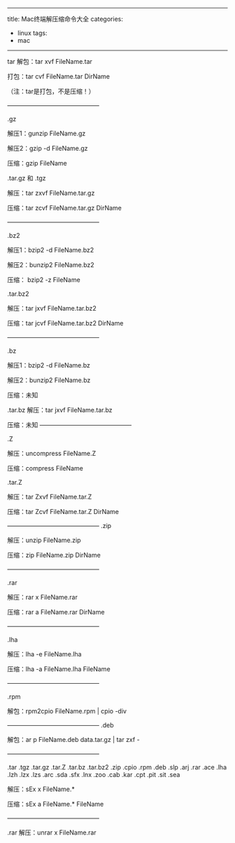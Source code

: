 
---
title: Mac终端解压缩命令大全
categories:
- linux
tags:
- mac
---
tar 
解包：tar xvf FileName.tar

打包：tar cvf FileName.tar DirName

（注：tar是打包，不是压缩！）

———————————————
<!--more-->
.gz

解压1：gunzip FileName.gz

解压2：gzip -d FileName.gz

压缩：gzip FileName

.tar.gz 和 .tgz

解压：tar zxvf FileName.tar.gz

压缩：tar zcvf FileName.tar.gz DirName

———————————————

.bz2

解压1：bzip2 -d FileName.bz2

解压2：bunzip2 FileName.bz2

压缩： bzip2 -z FileName

.tar.bz2

解压：tar jxvf FileName.tar.bz2

压缩：tar jcvf FileName.tar.bz2 DirName

———————————————

.bz

解压1：bzip2 -d FileName.bz

解压2：bunzip2 FileName.bz

压缩：未知

.tar.bz
解压：tar jxvf FileName.tar.bz

压缩：未知
———————————————

.Z

解压：uncompress FileName.Z

压缩：compress FileName

.tar.Z

解压：tar Zxvf FileName.tar.Z

压缩：tar Zcvf FileName.tar.Z DirName

———————————————
.zip

解压：unzip FileName.zip

压缩：zip FileName.zip DirName

———————————————

.rar

解压：rar x FileName.rar

压缩：rar a FileName.rar DirName

———————————————

.lha

解压：lha -e FileName.lha

压缩：lha -a FileName.lha FileName

———————————————

.rpm

解包：rpm2cpio FileName.rpm | cpio -div

———————————————
.deb

解包：ar p FileName.deb data.tar.gz | tar zxf -

———————————————

.tar .tgz .tar.gz .tar.Z .tar.bz .tar.bz2 .zip .cpio .rpm .deb .slp .arj .rar .ace .lha .lzh .lzx .lzs .arc .sda .sfx .lnx .zoo .cab .kar .cpt .pit .sit .sea

解压：sEx x FileName.*

压缩：sEx a FileName.* FileName

———————————————

.rar
解压：unrar x FileName.rar
